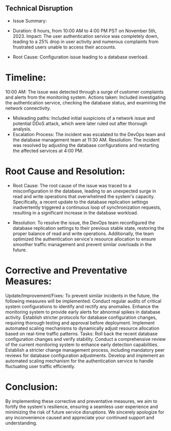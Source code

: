 ## Technical Disruption
* Issue Summary:
 
* Duration: 6 hours, from 10:00 AM to 4:00 PM PST on November 5th, 2023.
Impact:
The user authentication service was completely down, leading to a 25% drop in user activity and numerous complaints from frustrated users unable to access their accounts.
 
* Root Cause:
Configuration issue leading to a database overload.
 
# Timeline:
10:00 AM: The issue was detected through a surge of customer complaints and alerts from the monitoring system.
Actions taken:
Included investigating the authentication service, checking the database status, and examining the network connectivity.
* Misleading paths:
Included initial suspicions of a network issue and potential DDoS attack, which were later ruled out after thorough analysis.
* Escalation Process:
The incident was escalated to the DevOps team and the database management team at 11:30 AM.
Resolution:
The incident was resolved by adjusting the database configurations and restarting the affected services at 4:00 PM.
 
# Root Cause and Resolution:
* Root Cause: 
The root cause of the issue was traced to a misconfiguration in the database, leading to an unexpected surge in read and write operations that overwhelmed the system's capacity. Specifically, a recent update to the database replication settings inadvertently triggered a continuous loop of synchronization requests, resulting in a significant increase in the database workload.
 
* Resolution:
To resolve the issue, the DevOps team reconfigured the database replication settings to their previous stable state, restoring the proper balance of read and write operations. Additionally, the team optimized the authentication service's resource allocation to ensure smoother traffic management and prevent similar overloads in the future.
 
# Corrective and Preventative Measures:
Update/Improvement/Fixes:
To prevent similar incidents in the future, the following measures will be implemented:
Conduct regular audits of critical system configurations to identify and rectify any anomalies.
Enhance the monitoring system to provide early alerts for abnormal spikes in database activity.
Establish stricter protocols for database configuration changes, requiring thorough testing and approval before deployment.
Implement automated scaling mechanisms to dynamically adjust resource allocation based on real-time traffic patterns.
Tasks:
Roll back the recent database configuration changes and verify stability.
Conduct a comprehensive review of the current monitoring system to enhance early detection capabilities.
Establish a stricter change management process, including mandatory peer reviews for database configuration adjustments.
Develop and implement an automated scaling mechanism for the authentication service to handle fluctuating user traffic efficiently.
 
# Conclusion:
By implementing these corrective and preventative measures, we aim to fortify the system's resilience, ensuring a seamless user experience and minimizing the risk of future service disruptions. We sincerely apologize for any inconvenience caused and appreciate your continued support and understanding.
